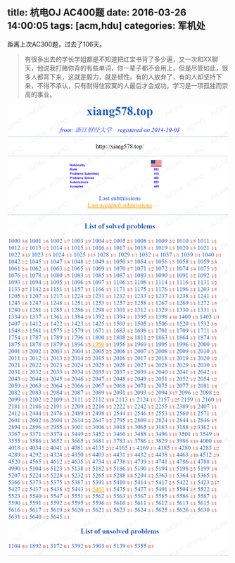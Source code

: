 title:  杭电OJ AC400题
date: 2016-03-26 14:00:05
tags: [acm,hdu]
categories: 军机处
---

距离上次AC300题，过去了106天。

> 有很多出去的学长学姐都是不知道把红宝书背了多少遍，又一次和XX聊天，他说我打赌你背的有些单词，你一辈子都不会用上，但是尽管如此，很多人都背下来，这就是毅力，就是韧性。有的人放弃了，有的人却坚持下来，不得不承认，只有耐得住寂寞的人最后才会成功。学习是一项孤独而崇高的事业。

<!-- more -->

![](/file/hdu400.png)
